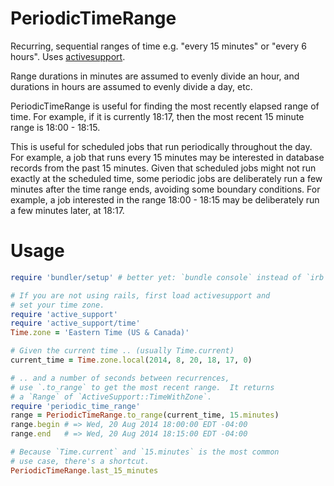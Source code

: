 # PeriodicTimeRange

Recurring, sequential ranges of time e.g. "every 15 minutes" or 
"every 6 hours".  Uses [activesupport][1].

Range durations in minutes are assumed to evenly divide an hour,
and durations in hours are assumed to evenly divide a day, etc.

PeriodicTimeRange is useful for finding the most recently elapsed
range of time. For example, if it is currently 18:17, then the most
recent 15 minute range is 18:00 - 18:15.

This is useful for scheduled jobs that run periodically throughout
the day.  For example, a job that runs every 15 minutes may be
interested in database records from the past 15 minutes.
Given that scheduled jobs might not run exactly at the scheduled
time, some periodic jobs are deliberately run a few minutes after
the time range ends, avoiding some boundary conditions.  For example,
a job interested in the range 18:00 - 18:15 may be deliberately run
a few minutes later, at 18:17.

# Usage

```ruby
require 'bundler/setup' # better yet: `bundle console` instead of `irb`

# If you are not using rails, first load activesupport and 
# set your time zone.
require 'active_support'
require 'active_support/time'
Time.zone = 'Eastern Time (US & Canada)'

# Given the current time .. (usually Time.current)
current_time = Time.zone.local(2014, 8, 20, 18, 17, 0)

# .. and a number of seconds between recurrences,
# use `.to_range` to get the most recent range.  It returns
# a `Range` of `ActiveSupport::TimeWithZone`.
require 'periodic_time_range'
range = PeriodicTimeRange.to_range(current_time, 15.minutes)
range.begin # => Wed, 20 Aug 2014 18:00:00 EDT -04:00
range.end   # => Wed, 20 Aug 2014 18:15:00 EDT -04:00

# Because `Time.current` and `15.minutes` is the most common
# use case, there's a shortcut.
PeriodicTimeRange.last_15_minutes
```

[1]: https://github.com/rails/rails/tree/master/activesupport

